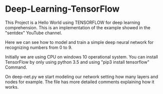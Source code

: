 # Deep-Learning-TensorFlow

This Project is a Hello World using TENSORFLOW for deep learning comprehension.
This is an implementation of the example showed in the "sentdex" YouTube channel. 

Here we can see how to model and train a simple deep neural network for recognizing numbers
from 0 to 9.

Initially we are using CPU on windows 10 operational system. You can install
TensorFlow by only using python 3.5 and using "pip3 install tensorflow" Command.

On deep-net.py we start modeling our network setting how many layers and nodes for example.
The file has more detailed comments explaining how it works.

